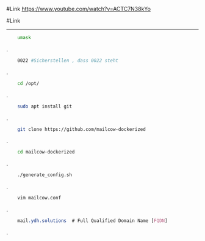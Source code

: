#Link https://www.youtube.com/watch?v=ACTC7N38kYo

#Link 

____________

```bash
	umask
```
.

```bash
	0022 #Sicherstellen , dass 0022 steht
```
.
```bash
	cd /opt/
```
.
```bash
	sudo apt install git
```
.
```bash
	git clone https://github.com/mailcow-dockerized
```
.
```bash
	cd mailcow-dockerized
```
.
```bash
	./generate_config.sh
```
.
```bash
	vim mailcow.conf
```
.
```css
	mail.ydh.solutions  # Full Qualified Domain Name [FQDN]
```
.
